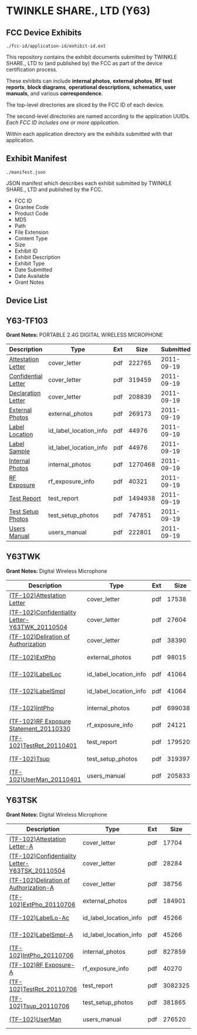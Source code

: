 # TWINKLE SHARE., LTD (Y63)
## FCC Device Exhibits

```
./fcc-id/application-id/exhibit-id.ext
```

This repository contains the exhibit documents submitted by TWINKLE SHARE., LTD to (and published by) the FCC as part of the device certification process.

These exhibits can include **internal photos**, **external photos**, **RF test reports**, **block diagrams**, **operational descriptions**, **schematics**, **user manuals**, and various **correspondence**.

The top-level directories are sliced by the FCC ID of each device.

The second-level directories are named according to the application UUIDs. *Each FCC ID includes one or more application.*

Within each application directory are the exhibits submitted with that application. 

## Exhibit Manifest

```
./manifest.json
```

JSON manifest which describes each exhibit submitted by TWINKLE SHARE., LTD and published by the FCC.

- FCC ID
- Grantee Code
- Product Code
- MD5
- Path
- File Extension
- Content Type
- Size
- Exhibit ID
- Exhibit Description
- Exhibit Type
- Date Submitted
- Date Available
- Grant Notes

## Device List
## Y63-TF103
**Grant Notes:** PORTABLE 2.4G DIGITAL WIRELESS MICROPHONE

| Description | Type | Ext | Size | Submitted | Available |
| ----------- | ---- | --- | ---- | --------- | --------- |
| [Attestation Letter](Y63-TF103/d78d024df4fe240ff83b2cc4322d9075/1544236.pdf) | cover_letter | pdf | 222765 | 2011-09-19 | 2011-09-19 |
| [Confidential Letter](Y63-TF103/d78d024df4fe240ff83b2cc4322d9075/1544237.pdf) | cover_letter | pdf | 319459 | 2011-09-19 | 2011-09-19 |
| [Declaration Letter](Y63-TF103/d78d024df4fe240ff83b2cc4322d9075/1544238.pdf) | cover_letter | pdf | 208839 | 2011-09-19 | 2011-09-19 |
| [External Photos](Y63-TF103/d78d024df4fe240ff83b2cc4322d9075/1544232.pdf) | external_photos | pdf | 269173 | 2011-09-19 | 2011-11-03 |
| [Label Location](Y63-TF103/d78d024df4fe240ff83b2cc4322d9075/1544239.pdf) | id_label_location_info | pdf | 44976 | 2011-09-19 | 2011-09-19 |
| [Label Sample](Y63-TF103/d78d024df4fe240ff83b2cc4322d9075/1544239.pdf) | id_label_location_info | pdf | 44976 | 2011-09-19 | 2011-09-19 |
| [Internal Photos](Y63-TF103/d78d024df4fe240ff83b2cc4322d9075/1544233.pdf) | internal_photos | pdf | 1270468 | 2011-09-19 | 2011-11-03 |
| [RF Exposure](Y63-TF103/d78d024df4fe240ff83b2cc4322d9075/1544241.pdf) | rf_exposure_info | pdf | 40321 | 2011-09-19 | 2011-09-19 |
| [Test Report](Y63-TF103/d78d024df4fe240ff83b2cc4322d9075/1544242.pdf) | test_report | pdf | 1494938 | 2011-09-19 | 2011-09-19 |
| [Test Setup Photos](Y63-TF103/d78d024df4fe240ff83b2cc4322d9075/1544234.pdf) | test_setup_photos | pdf | 747851 | 2011-09-19 | 2011-11-03 |
| [Users Manual](Y63-TF103/d78d024df4fe240ff83b2cc4322d9075/1544235.pdf) | users_manual | pdf | 222801 | 2011-09-19 | 2011-11-03 |
## Y63TWK
**Grant Notes:** Digital Wireless Microphone

| Description | Type | Ext | Size | Submitted | Available |
| ----------- | ---- | --- | ---- | --------- | --------- |
| [(TF-102)Attestation Letter](Y63TWK/200429c4988769f8795c46de71a414ad/1480936.pdf) | cover_letter | pdf | 17538 | 2011-06-09 | 2011-06-09 |
| [(TF-102)Confidentiality Letter-Y63TWK_20110504](Y63TWK/200429c4988769f8795c46de71a414ad/1480937.pdf) | cover_letter | pdf | 27604 | 2011-06-09 | 2011-06-09 |
| [(TF-102)Deliration of Authorization](Y63TWK/200429c4988769f8795c46de71a414ad/1480938.pdf) | cover_letter | pdf | 38390 | 2011-06-09 | 2011-06-09 |
| [(TF-102)ExtPho](Y63TWK/200429c4988769f8795c46de71a414ad/1480939.pdf) | external_photos | pdf | 98015 | 2011-06-09 | 2011-06-09 |
| [(TF-102)LabelLoc](Y63TWK/200429c4988769f8795c46de71a414ad/1480941.pdf) | id_label_location_info | pdf | 41064 | 2011-06-09 | 2011-06-09 |
| [(TF-102)LabelSmpl](Y63TWK/200429c4988769f8795c46de71a414ad/1480941.pdf) | id_label_location_info | pdf | 41064 | 2011-06-09 | 2011-06-09 |
| [(TF-102)IntPho](Y63TWK/200429c4988769f8795c46de71a414ad/1480940.pdf) | internal_photos | pdf | 699038 | 2011-06-09 | 2011-06-09 |
| [(TF-102)RF Exposure Statement_20110330](Y63TWK/200429c4988769f8795c46de71a414ad/1480944.pdf) | rf_exposure_info | pdf | 24121 | 2011-06-09 | 2011-06-09 |
| [(TF-102)TestRpt_20110401](Y63TWK/200429c4988769f8795c46de71a414ad/1480945.pdf) | test_report | pdf | 1795201 | 2011-06-09 | 2011-06-09 |
| [(TF-102)Tsup](Y63TWK/200429c4988769f8795c46de71a414ad/1480946.pdf) | test_setup_photos | pdf | 319397 | 2011-06-09 | 2011-06-09 |
| [(TF-102)UserMan_20110401](Y63TWK/200429c4988769f8795c46de71a414ad/1480947.pdf) | users_manual | pdf | 205833 | 2011-06-09 | 2011-06-09 |
## Y63TSK
**Grant Notes:** Digital Wireless Microphone

| Description | Type | Ext | Size | Submitted | Available |
| ----------- | ---- | --- | ---- | --------- | --------- |
| [(TF-102)Attestation Letter-A](Y63TSK/79e5c79a1aeaf88c806098657ffe8ff4/1497343.pdf) | cover_letter | pdf | 17704 | 2011-07-08 | 2011-07-08 |
| [(TF-102)Confidentiality Letter-Y63TSK_20110504](Y63TSK/79e5c79a1aeaf88c806098657ffe8ff4/1497344.pdf) | cover_letter | pdf | 28284 | 2011-07-08 | 2011-07-08 |
| [(TF-102)Deliration of Authorization-A](Y63TSK/79e5c79a1aeaf88c806098657ffe8ff4/1497345.pdf) | cover_letter | pdf | 38756 | 2011-07-08 | 2011-07-08 |
| [(TF-102)ExtPho_20110706](Y63TSK/79e5c79a1aeaf88c806098657ffe8ff4/1497346.pdf) | external_photos | pdf | 184901 | 2011-07-08 | 2011-07-08 |
| [(TF-102)LabelLo-Ac](Y63TSK/79e5c79a1aeaf88c806098657ffe8ff4/1497348.pdf) | id_label_location_info | pdf | 45266 | 2011-07-08 | 2011-07-08 |
| [(TF-102)LabelSmpl-A](Y63TSK/79e5c79a1aeaf88c806098657ffe8ff4/1497348.pdf) | id_label_location_info | pdf | 45266 | 2011-07-08 | 2011-07-08 |
| [(TF-102)IntPho_20110706](Y63TSK/79e5c79a1aeaf88c806098657ffe8ff4/1497347.pdf) | internal_photos | pdf | 827859 | 2011-07-08 | 2011-07-08 |
| [(TF-102)RF Exposure-A](Y63TSK/79e5c79a1aeaf88c806098657ffe8ff4/1497351.pdf) | rf_exposure_info | pdf | 40270 | 2011-07-08 | 2011-07-08 |
| [(TF-102)TestRpt_20110706](Y63TSK/79e5c79a1aeaf88c806098657ffe8ff4/1497356.pdf) | test_report | pdf | 3082325 | 2011-07-08 | 2011-07-08 |
| [(TF-102)Tsup_20110706](Y63TSK/79e5c79a1aeaf88c806098657ffe8ff4/1497357.pdf) | test_setup_photos | pdf | 381865 | 2011-07-08 | 2011-07-08 |
| [(TF-102)UserMan](Y63TSK/79e5c79a1aeaf88c806098657ffe8ff4/1497358.pdf) | users_manual | pdf | 276520 | 2011-07-08 | 2011-07-08 |
